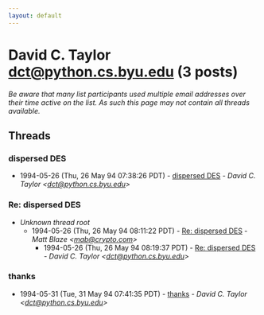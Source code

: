 ```yaml
---
layout: default
---
```


# David C. Taylor <dct@python.cs.byu.edu> (3 posts)

_Be aware that many list participants used multiple email addresses over their time active on the list. As such this page may not contain all threads available._

## Threads

### dispersed DES
+ 1994-05-26 (Thu, 26 May 94 07:38:26 PDT) - [dispersed DES](/archive/1994/05/e7aacaf22979af81eff6cbbcdd81930854f3a2c8bc2007a97e604870535646b7) - _David C. Taylor \<dct@python.cs.byu.edu\>_

### Re: dispersed DES
+ _Unknown thread root_
  + 1994-05-26 (Thu, 26 May 94 08:11:22 PDT) - [Re: dispersed DES](/archive/1994/05/3eca705c7150ee347aad6cf1d30cb97bddb7106f9f75722f009bd2b2f6ff874b) - _Matt Blaze \<mab@crypto.com\>_
    + 1994-05-26 (Thu, 26 May 94 08:19:37 PDT) - [Re: dispersed DES](/archive/1994/05/05e53f303e1b78ebfa9492f72d757bd8f443a530cd6bc89108e29d196fecfc4c) - _David C. Taylor \<dct@python.cs.byu.edu\>_

### thanks
+ 1994-05-31 (Tue, 31 May 94 07:41:35 PDT) - [thanks](/archive/1994/05/570c828ad0c9c75ddd3e756ee555161f4e041ce3c5fa0a76ae32455078bf253e) - _David C. Taylor \<dct@python.cs.byu.edu\>_

